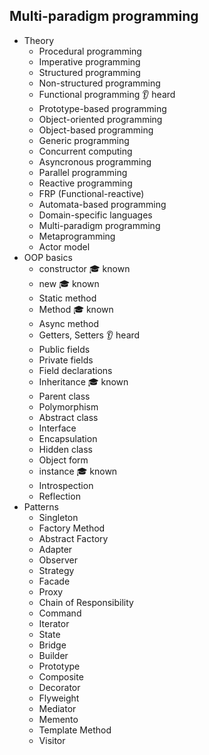 ## Multi-paradigm programming

- Theory
  - Procedural programming
  - Imperative programming
  - Structured programming
  - Non-structured programming
  - Functional programming 👂 heard
  - Prototype-based programming
  - Object-oriented programming
  - Object-based programming
  - Generic programming
  - Concurrent computing
  - Asyncronous programming
  - Parallel programming
  - Reactive programming
  - FRP (Functional-reactive)
  - Automata-based programming
  - Domain-specific languages
  - Multi-paradigm programming
  - Metaprogramming
  - Actor model
- OOP basics
  - constructor 🎓 known
  - new 🎓 known
  - Static method
  - Method 🎓 known
  - Async method
  - Getters, Setters 👂 heard
  - Public fields
  - Private fields
  - Field declarations
  - Inheritance 🎓 known
  - Parent class
  - Polymorphism
  - Abstract class
  - Interface
  - Encapsulation
  - Hidden class
  - Object form
  - instance 🎓 known
  - Introspection
  - Reflection
- Patterns
  - Singleton
  - Factory Method
  - Abstract Factory
  - Adapter
  - Observer
  - Strategy
  - Facade
  - Proxy
  - Chain of Responsibility
  - Command
  - Iterator
  - State
  - Bridge
  - Builder
  - Prototype
  - Composite
  - Decorator
  - Flyweight
  - Mediator
  - Memento
  - Template Method
  - Visitor
